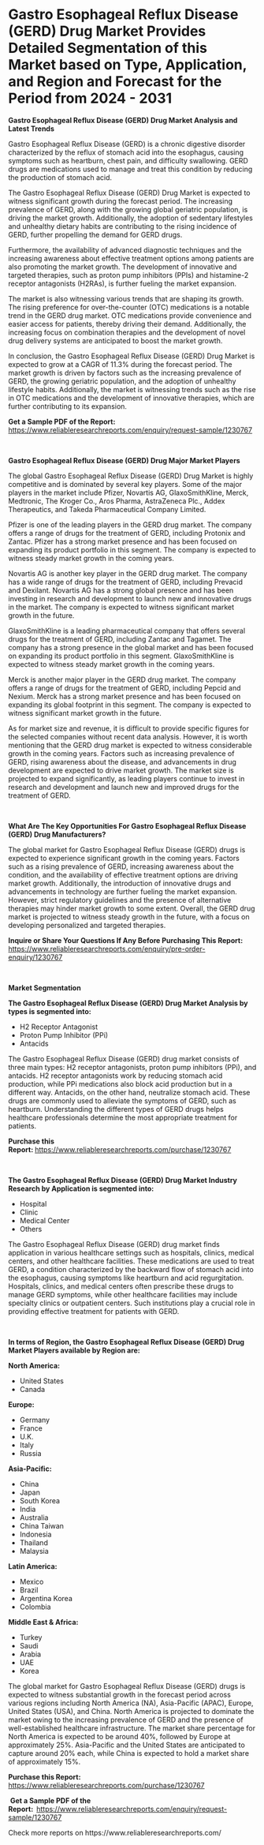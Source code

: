 <p><h1>Gastro Esophageal Reflux Disease (GERD) Drug Market Provides Detailed Segmentation of this Market based on Type, Application, and Region and Forecast for the Period from 2024 - 2031</h1></p><p><strong>Gastro Esophageal Reflux Disease (GERD) Drug Market Analysis and Latest Trends</strong></p>
<p><p>Gastro Esophageal Reflux Disease (GERD) is a chronic digestive disorder characterized by the reflux of stomach acid into the esophagus, causing symptoms such as heartburn, chest pain, and difficulty swallowing. GERD drugs are medications used to manage and treat this condition by reducing the production of stomach acid.</p><p>The Gastro Esophageal Reflux Disease (GERD) Drug Market is expected to witness significant growth during the forecast period. The increasing prevalence of GERD, along with the growing global geriatric population, is driving the market growth. Additionally, the adoption of sedentary lifestyles and unhealthy dietary habits are contributing to the rising incidence of GERD, further propelling the demand for GERD drugs.</p><p>Furthermore, the availability of advanced diagnostic techniques and the increasing awareness about effective treatment options among patients are also promoting the market growth. The development of innovative and targeted therapies, such as proton pump inhibitors (PPIs) and histamine-2 receptor antagonists (H2RAs), is further fueling the market expansion.</p><p>The market is also witnessing various trends that are shaping its growth. The rising preference for over-the-counter (OTC) medications is a notable trend in the GERD drug market. OTC medications provide convenience and easier access for patients, thereby driving their demand. Additionally, the increasing focus on combination therapies and the development of novel drug delivery systems are anticipated to boost the market growth.</p><p>In conclusion, the Gastro Esophageal Reflux Disease (GERD) Drug Market is expected to grow at a CAGR of 11.3% during the forecast period. The market growth is driven by factors such as the increasing prevalence of GERD, the growing geriatric population, and the adoption of unhealthy lifestyle habits. Additionally, the market is witnessing trends such as the rise in OTC medications and the development of innovative therapies, which are further contributing to its expansion.</p></p>
<p><strong>Get a Sample PDF of the Report:&nbsp;</strong> <a href="https://www.reliableresearchreports.com/enquiry/request-sample/1230767">https://www.reliableresearchreports.com/enquiry/request-sample/1230767</a></p>
<p>&nbsp;</p>
<p><strong>Gastro Esophageal Reflux Disease (GERD) Drug Major Market Players</strong></p>
<p><p>The global Gastro Esophageal Reflux Disease (GERD) Drug Market is highly competitive and is dominated by several key players. Some of the major players in the market include Pfizer, Novartis AG, GlaxoSmithKline, Merck, Medtronic, The Kroger Co., Aros Pharma, AstraZeneca Plc., Addex Therapeutics, and Takeda Pharmaceutical Company Limited.</p><p>Pfizer is one of the leading players in the GERD drug market. The company offers a range of drugs for the treatment of GERD, including Protonix and Zantac. Pfizer has a strong market presence and has been focused on expanding its product portfolio in this segment. The company is expected to witness steady market growth in the coming years.</p><p>Novartis AG is another key player in the GERD drug market. The company has a wide range of drugs for the treatment of GERD, including Prevacid and Dexilant. Novartis AG has a strong global presence and has been investing in research and development to launch new and innovative drugs in the market. The company is expected to witness significant market growth in the future.</p><p>GlaxoSmithKline is a leading pharmaceutical company that offers several drugs for the treatment of GERD, including Zantac and Tagamet. The company has a strong presence in the global market and has been focused on expanding its product portfolio in this segment. GlaxoSmithKline is expected to witness steady market growth in the coming years.</p><p>Merck is another major player in the GERD drug market. The company offers a range of drugs for the treatment of GERD, including Pepcid and Nexium. Merck has a strong market presence and has been focused on expanding its global footprint in this segment. The company is expected to witness significant market growth in the future.</p><p>As for market size and revenue, it is difficult to provide specific figures for the selected companies without recent data analysis. However, it is worth mentioning that the GERD drug market is expected to witness considerable growth in the coming years. Factors such as increasing prevalence of GERD, rising awareness about the disease, and advancements in drug development are expected to drive market growth. The market size is projected to expand significantly, as leading players continue to invest in research and development and launch new and improved drugs for the treatment of GERD.</p></p>
<p>&nbsp;</p>
<p><strong>What Are The Key Opportunities For Gastro Esophageal Reflux Disease (GERD) Drug Manufacturers?</strong></p>
<p><p>The global market for Gastro Esophageal Reflux Disease (GERD) drugs is expected to experience significant growth in the coming years. Factors such as a rising prevalence of GERD, increasing awareness about the condition, and the availability of effective treatment options are driving market growth. Additionally, the introduction of innovative drugs and advancements in technology are further fueling the market expansion. However, strict regulatory guidelines and the presence of alternative therapies may hinder market growth to some extent. Overall, the GERD drug market is projected to witness steady growth in the future, with a focus on developing personalized and targeted therapies.</p></p>
<p><strong>Inquire or Share Your Questions If Any Before Purchasing This Report:</strong> <a href="https://www.reliableresearchreports.com/enquiry/pre-order-enquiry/1230767">https://www.reliableresearchreports.com/enquiry/pre-order-enquiry/1230767</a></p>
<p>&nbsp;</p>
<p><strong>Market Segmentation</strong></p>
<p><strong>The Gastro Esophageal Reflux Disease (GERD) Drug Market Analysis by types is segmented into:</strong></p>
<p><ul><li>H2 Receptor Antagonist</li><li>Proton Pump Inhibitor (PPi)</li><li>Antacids</li></ul></p>
<p><p>The Gastro Esophageal Reflux Disease (GERD) drug market consists of three main types: H2 receptor antagonists, proton pump inhibitors (PPi), and antacids. H2 receptor antagonists work by reducing stomach acid production, while PPi medications also block acid production but in a different way. Antacids, on the other hand, neutralize stomach acid. These drugs are commonly used to alleviate the symptoms of GERD, such as heartburn. Understanding the different types of GERD drugs helps healthcare professionals determine the most appropriate treatment for patients.</p></p>
<p><strong>Purchase this Report:&nbsp;</strong><a href="https://www.reliableresearchreports.com/purchase/1230767">https://www.reliableresearchreports.com/purchase/1230767</a></p>
<p>&nbsp;</p>
<p><strong>The Gastro Esophageal Reflux Disease (GERD) Drug Market Industry Research by Application is segmented into:</strong></p>
<p><ul><li>Hospital</li><li>Clinic</li><li>Medical Center</li><li>Others</li></ul></p>
<p><p>The Gastro Esophageal Reflux Disease (GERD) drug market finds application in various healthcare settings such as hospitals, clinics, medical centers, and other healthcare facilities. These medications are used to treat GERD, a condition characterized by the backward flow of stomach acid into the esophagus, causing symptoms like heartburn and acid regurgitation. Hospitals, clinics, and medical centers often prescribe these drugs to manage GERD symptoms, while other healthcare facilities may include specialty clinics or outpatient centers. Such institutions play a crucial role in providing effective treatment for patients with GERD.</p></p>
<p>&nbsp;</p>
<p><strong>In terms of Region, the Gastro Esophageal Reflux Disease (GERD) Drug Market Players available by Region are:</strong></p>
<p>
    <p> <strong> North America: </strong>
        <ul>
            <li>United States</li>
            <li>Canada</li>
        </ul>
        </p> 
    <p> <strong> Europe: </strong>
        <ul>
            <li>Germany</li>
            <li>France</li>
            <li>U.K.</li>
            <li>Italy</li>
            <li>Russia</li>
        </ul>
        </p> 
    <p> <strong> Asia-Pacific: </strong>
        <ul>
            <li>China</li>
            <li>Japan</li>
            <li>South Korea</li>
            <li>India</li>
            <li>Australia</li>
            <li>China Taiwan</li>
            <li>Indonesia</li>
            <li>Thailand</li>
            <li>Malaysia</li>
        </ul>
        </p> 
    <p> <strong> Latin America: </strong>
        <ul>
            <li>Mexico</li>
            <li>Brazil</li>
            <li>Argentina Korea</li>
            <li>Colombia</li>
        </ul>
        </p> 
    <p> <strong> Middle East & Africa: </strong>
        <ul>
            <li>Turkey</li>
            <li>Saudi</li>
            <li>Arabia</li>
            <li>UAE</li>
            <li>Korea</li>
        </ul>
    </p>
    </p>
<p><p>The global market for Gastro Esophageal Reflux Disease (GERD) drugs is expected to witness substantial growth in the forecast period across various regions including North America (NA), Asia-Pacific (APAC), Europe, United States (USA), and China. North America is projected to dominate the market owing to the increasing prevalence of GERD and the presence of well-established healthcare infrastructure. The market share percentage for North America is expected to be around 40%, followed by Europe at approximately 25%. Asia-Pacific and the United States are anticipated to capture around 20% each, while China is expected to hold a market share of approximately 15%.</p></p>
<p><strong>Purchase this Report: </strong><a href="https://www.reliableresearchreports.com/purchase/1230767">https://www.reliableresearchreports.com/purchase/1230767</a></p>
<p>&nbsp;<strong>Get a Sample PDF of the Report:&nbsp;&nbsp;</strong><a href="https://www.reliableresearchreports.com/enquiry/request-sample/1230767">https://www.reliableresearchreports.com/enquiry/request-sample/1230767</a></p>
<p><strong></strong></p>
<p>Check more reports on https://www.reliableresearchreports.com/</p>